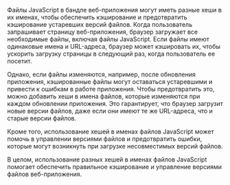Файлы JavaScript в бандле веб-приложения могут иметь разные хеши в их именах, чтобы обеспечить кэширование и предотвратить кэширование устаревших версий файлов. Когда пользователь запрашивает страницу веб-приложения, браузер загружает все необходимые файлы, включая файлы JavaScript. Если файлы имеют одинаковые имена и URL-адреса, браузер может кэшировать их, чтобы ускорить загрузку страницы в следующий раз, когда пользователь ее посетит.

Однако, если файлы изменяются, например, после обновления приложения, кэшированные файлы могут оставаться устаревшими и привести к ошибкам в работе приложения. Чтобы предотвратить это, можно добавить хеши в имена файлов, которые изменяются при каждом обновлении приложения. Это гарантирует, что браузер загрузит новые версии файлов, даже если они имеют те же URL-адреса, что и старые версии файлов.

Кроме того, использование хешей в именах файлов JavaScript может помочь в управлении версиями файлов и предотвратить ошибки, которые могут возникнуть при загрузке несовместимых версий файлов.

В целом, использование разных хешей в именах файлов JavaScript помогает обеспечить правильное кэширование и управление версиями файлов веб-приложения.